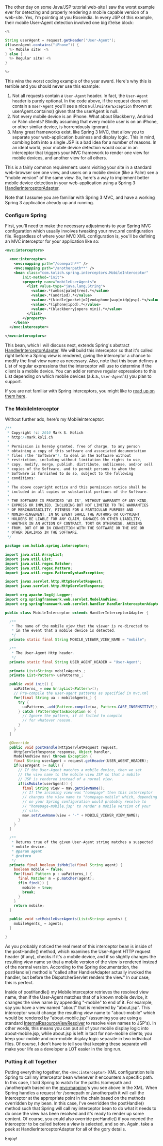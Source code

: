 The other day on some Java/JSP tutorial web-site I saw the worst example ever for detecting and properly rendering a mobile capable version of a web-site.  Yes, I'm pointing at you Roseindia.  In every JSP of this example, their mobile User-Agent detection involved one big if/else block:

```java
<%

String userAgent = request.getHeader("User-Agent");
if(userAgent.contains("iPhone")) {
  %> Mobile site! <%
} else {
  %> Regular site! <%
}

%>
```

This wins the worst coding example of the year award.  Here's why this is terrible and you should never use this example:

1. Not all requests contain a `User-Agent` header.  In fact, the `User-Agent` header is purely optional.  In the code above, if the request does not contain a `User-Agent` you'll see a nice `NullPointerException` thrown at userAgent.contains() given that the userAgent is null.
2. Not every mobile device is an iPhone.  What about Blackberry, Andriod or Palm clients?  Blindly assuming that every mobile user is on an iPhone, or other similar device, is horrendously ignorant.
3. Many great frameworks exist, like Spring 3 MVC, that allow you to separate your web-application business and display logic.  This in mind, combing both into a single JSP is a bad idea for a number of reasons.  In an ideal world, your mobile device detection would occur in an interceptor that triggers your MVC framework to render one view for mobile devices, and another view for all others.

This is a fairly common requirement: users visiting your site in a standard web-browser see one view, and users on a mobile device (like a Palm) see a "mobile version" of the same view.  So, here's a way to implement better mobile device detection in your web-application using a Spring 3 [HandlerInterceptorAdapter](http://static.springsource.org/spring/docs/3.0.x/javadoc-api/org/springframework/web/portlet/handler/HandlerInterceptorAdapter.html).

Note that I assume you are familiar with Spring 3 MVC, and have a working Spring 3 application already up and running.

### Configure Spring

First, you'll need to make the necessary adjustments to your Spring MVC configuration which usually involves tweaking your mvc.xml configuration file.  Regardless of where your MVC XML configuration is, you'll be defining an MVC interceptor for your application like so:

```xml
<mvc:interceptors>

  <mvc:interceptor>
    <mvc:mapping path="/somepath**" />
    <mvc:mapping path="/anotherpath**" />
    <bean class="com.kolich.spring.interceptors.MobileInterceptor"
        init-method="init">
        <property name="mobileUserAgents">
          <list value-type="java.lang.String">
            <value>.*(webos|palm|treo).*</value>
            <value>.*(andriod).*</value>
            <value>.*(kindle|pocket|o2|vodaphone|wap|midp|psp).*</value>
            <value>.*(iphone|ipod).*</value>
            <value>.*(blackberry|opera mini).*</value>
          </list>
        </property>
    </bean>
  </mvc:interceptor>

</mvc:interceptors>
```

This bean, which I will discuss next, extends Spring's abstract [HandlerInterceptorAdapter](http://static.springsource.org/spring/docs/3.0.x/javadoc-api/org/springframework/web/servlet/handler/HandlerInterceptorAdapter.html).  We will build this interceptor so that it's called right before a Spring view is rendered, giving the interceptor a chance to modify the final view name as necessary.  Also, note that this bean defines a List of regular expressions that the interceptor will use to determine if the client is a mobile device.  You can add or remove regular expressions to this List depending on which mobile devices (a.k.a., `User-Agent`'s) you plan to support.

If you are not familiar with Spring interceptors, you might like to [read up on them here](http://static.springsource.org/spring/docs/3.0.x/spring-framework-reference/htmlsingle/spring-framework-reference.html#mvc-handlermapping-interceptor).

### The MobileInterceptor

Without further ado, here's my MobileInterceptor:

```java
/**
 * Copyright (c) 2010 Mark S. Kolich
 * http://mark.koli.ch
 *
 * Permission is hereby granted, free of charge, to any person
 * obtaining a copy of this software and associated documentation
 * files (the "Software"), to deal in the Software without
 * restriction, including without limitation the rights to use,
 * copy, modify, merge, publish, distribute, sublicense, and/or sell
 * copies of the Software, and to permit persons to whom the
 * Software is furnished to do so, subject to the following
 * conditions:
 *
 * The above copyright notice and this permission notice shall be
 * included in all copies or substantial portions of the Software.
 *
 * THE SOFTWARE IS PROVIDED "AS IS", WITHOUT WARRANTY OF ANY KIND,
 * EXPRESS OR IMPLIED, INCLUDING BUT NOT LIMITED TO THE WARRANTIES
 * OF MERCHANTABILITY, FITNESS FOR A PARTICULAR PURPOSE AND
 * NONINFRINGEMENT. IN NO EVENT SHALL THE AUTHORS OR COPYRIGHT
 * HOLDERS BE LIABLE FOR ANY CLAIM, DAMAGES OR OTHER LIABILITY,
 * WHETHER IN AN ACTION OF CONTRACT, TORT OR OTHERWISE, ARISING
 * FROM, OUT OF OR IN CONNECTION WITH THE SOFTWARE OR THE USE OR
 * OTHER DEALINGS IN THE SOFTWARE.
 */

package com.kolich.spring.interceptors;

import java.util.ArrayList;
import java.util.List;
import java.util.regex.Matcher;
import java.util.regex.Pattern;
import java.util.regex.PatternSyntaxException;

import javax.servlet.http.HttpServletRequest;
import javax.servlet.http.HttpServletResponse;

import org.apache.log4j.Logger;
import org.springframework.web.servlet.ModelAndView;
import org.springframework.web.servlet.handler.HandlerInterceptorAdapter;

public class MobileInterceptor extends HandlerInterceptorAdapter {

  /**
   * The name of the mobile view that the viewer is re-directed to
   * in the event that a mobile device is detected.
   */
  private static final String MOBILE_VIEWER_VIEW_NAME = "mobile";

  /**
   * The User-Agent Http header.
   */
  private static final String USER_AGENT_HEADER = "User-Agent";

  private List<String> mobileAgents_;
  private List<Pattern> uaPatterns_;

  public void init() {
    uaPatterns_ = new ArrayList<Pattern>();
    // Pre-compile the user-agent patterns as specified in mvc.xml
    for(final String ua : mobileAgents_) {
      try {
        uaPatterns_.add(Pattern.compile(ua, Pattern.CASE_INSENSITIVE));
      } catch (PatternSyntaxException e) {
        // Ignore the pattern, if it failed to compile
        // for whatever reason.
      }
    }
  }

  @Override
  public void postHandle(HttpServletRequest request,
    HttpServletResponse response, Object handler,
    ModelAndView mav) throws Exception {
    final String userAgent = request.getHeader(USER_AGENT_HEADER);
    if(userAgent != null) {
      // If the User-Agent matches a mobile device, then we set
      // the view name to the mobile view JSP so that a mobile
      // JSP is rendered instead of a normal view.
      if(isMobile(userAgent)) {
        final String view = mav.getViewName();
        // If the incoming view was "homepage" then this interceptor
        // changes the view name to "homepage-mobile" which, depending
        // on your Spring configuration would probably resolve to
        // "homepage-mobile.jsp" to render a mobile version of your
        // site.
        mav.setViewName(view + "-" + MOBILE_VIEWER_VIEW_NAME);
      }
    }
  }

  /**
   * Returns true of the given User-Agent string matches a suspected
   * mobile device.
   * @param agent
   * @return
   */
  private final boolean isMobile(final String agent) {
    boolean mobile = false;
    for(final Pattern p : uaPatterns_) {
      final Matcher m = p.matcher(agent);
      if(m.find()) {
        mobile = true;
        break;
      }
    }
    return mobile;
  }

  public void setMobileUserAgents(List<String> agents) {
    mobileAgents_ = agents;
  }

}
```

As you probably noticed the real meat of this interceptor bean is inside of the postHandle() method, which examines the User-Agent HTTP request header (if any), checks if it's a mobile device, and if so slightly changes the resulting view name so that a mobile version of the view is rendered instead of the normal version.  According to the Spring documentation, the postHandle() method is "called after HandlerAdapter actually invoked the handler, but before the DispatcherServlet renders the view."  In our case, this is perfect.

Inside of postHandle() my MobileInterceptor retrieves the resolved view name, then if the User-Agent matches that of a known mobile device, it changes the view name by appending "-mobile" to end of it.  For example, say you have a view named "about" that is rendered by "about.jsp".  This interceptor would change the resulting view name to "about-mobile" which would be rendered by "about-mobile.jsp" (assuming you are using a standard [InternalResourceViewResolver](http://static.springsource.org/spring/docs/3.0.x/javadoc-api/org/springframework/web/servlet/view/InternalResourceViewResolver.html) to resolve view names to JSP's).  In other words, this means you can put all of your mobile display logic into about-mobile.jsp, while about.jsp is left in tact for non-mobile clients; you keep your mobile and non-mobile display logic separate in two individual files.  Of course, I don't have to tell you that keeping these separate will make your life as a developer a LOT easier in the long run.

### Putting it all Together

Putting everything together, the `<mvc:interceptor>` XML configuration tells Spring to call my interceptor bean whenever it encounters a specific path.  In this case, I told Spring to watch for the paths /somepath and /anotherpath based on the <mvc:mapping>'s you see above in the XML.  When Spring handles a request for /somepath or /anotherpath it will call the interceptor at the appropriate point in the chain based on the methods overridden by my bean.  In this case, I've overridden the postHandle() method such that Spring will call my interceptor bean to do what it needs to do once the view has been resolved and it's ready to render up some content.  Of course, you could also override preHandle() if you needed the interceptor to be called before a view is selected, and so on.  Again, take a peek at HandlerInterceptorAdapter for all of the gory details.

Enjoy!